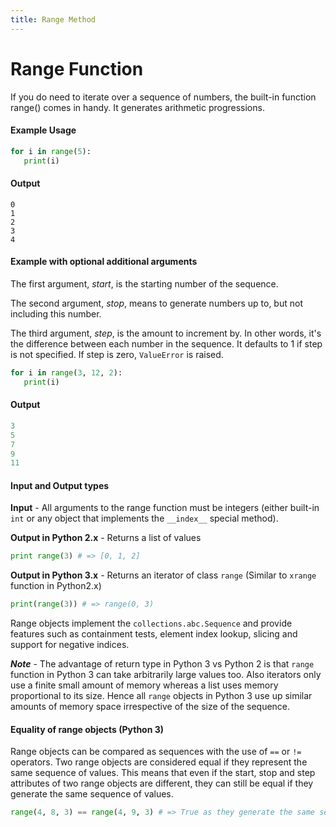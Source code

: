 ```yaml
---
title: Range Method
---
```


# Range Function
If you do need to iterate over a sequence of numbers, the built-in function range() comes in handy. It generates arithmetic progressions.

#### Example Usage
 ```python
for i in range(5):
    print(i)
 ```
 
 #### Output
 ```
0
1
2
3
4
 ```
 
#### Example with optional additional arguments
The first argument, *start*, is the starting number of the sequence.

The second argument, *stop*, means to generate numbers up to, but not including this number.

The third argument, *step*, is the amount to increment by. In other words, it's the difference between each number in the sequence. It defaults to 1 if step is not specified. If step is zero, `ValueError` is raised.

 ```python
for i in range(3, 12, 2):
    print(i)
 ```
 
 #### Output
 ```python
3
5
7
9
11
 ```

#### Input and Output types
**Input** - All arguments to the range function must be integers (either built-in `int` or any object that implements the `__index__` special method).

**Output in Python 2.x** - Returns a list of values
```python
print range(3) # => [0, 1, 2]
```    
**Output in Python 3.x** - Returns an iterator of class `range` (Similar to `xrange` function in Python2.x)
```python
print(range(3)) # => range(0, 3)
```    
Range objects implement the `collections.abc.Sequence` and provide features such as containment tests, element index lookup, slicing and support for negative indices.

***Note*** - The advantage of return type in Python 3 vs Python 2 is that `range` function in Python 3 can take arbitrarily large values too. Also iterators only use a finite small amount of memory whereas a list uses memory proportional to its size. Hence all `range` objects in Python 3 use up similar amounts of memory space irrespective of the size of the sequence.

#### Equality of range objects (Python 3)
Range objects can be compared as sequences with the use of `==` or `!=` operators. Two range objects are considered equal if they represent the same sequence of values. This means that even if the start, stop and step attributes of two range objects are different, they can still be equal if they generate the same sequence of values.
```python
range(4, 8, 3) == range(4, 9, 3) # => True as they generate the same sequence of values => 4 and 7
```

